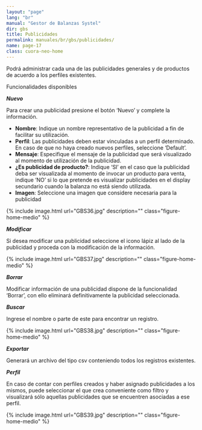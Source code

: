 ```yaml
---
layout: "page"
lang: "br"
manual: "Gestor de Balanzas Systel"
dir: gbs
title: Publicidades
permalink: manuales/br/gbs/publicidades/
name: page-17
class: cuora-neo-home
---
```

Podrá administrar cada una de las publicidades generales y de productos de acuerdo a los perfiles existentes. 

Funcionalidades disponibles

***Nuevo***

Para crear una publicidad presione el botón ‘Nuevo’ y complete la información.

- **Nombre**: Indique un nombre representativo de la publicidad a fin de facilitar su utilización.
- **Perfil**: Las publicidades deben estar vinculadas a un perfil determinado. En caso de que no haya creado nuevos perfiles, seleccione ‘Default’.
- **Mensaje**: Especifique el mensaje de la publicidad que será visualizado al momento de utilización de la publicidad.
- **¿Es publicidad de producto?**: Indique ‘SI’ en el caso que la publicidad deba ser visualizada al momento de invocar un producto para venta, indique ‘NO’ si lo que pretende es visualizar publicidades en el display secundario cuando la balanza no está siendo utilizada.
- **Imagen**: Seleccione una imagen que considere necesaria para la publicidad

{% include image.html url="GBS36.jpg" description="" class="figure-home-medio" %}

***Modificar***

Si desea modificar una publicidad seleccione el icono lápiz al lado de la publicidad y proceda con la modificación de la información. 

{% include image.html url="GBS37.jpg" description="" class="figure-home-medio" %}

***Borrar***

Modificar información de una publicidad dispone de la funcionalidad ‘Borrar’, con ello eliminará definitivamente la publicidad seleccionada.

***Buscar***

Ingrese el nombre o parte de este para encontrar un registro.

{% include image.html url="GBS38.jpg" description="" class="figure-home-medio" %}

***Exportar***

Generará un archivo del tipo csv conteniendo todos los registros existentes.

***Perfil***

En caso de contar con perfiles creados y haber asignado publicidades a los mismos, puede seleccionar el que crea conveniente como filtro y visualizará sólo aquellas publicidades que se encuentren asociadas a ese perfil.

{% include image.html url="GBS39.jpg" description="" class="figure-home-medio" %}



